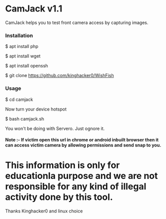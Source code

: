 <h1>CamJack v1.1</h1>
                                                   
<p>CamJack helps you to test front camera access by capturing images.
<p1>

<h3>Installation</h3>

$ apt install php

$ apt install wget

$ apt install openssh

$ git clone https://github.com/kinghacker0/WishFish

<h3>Usage</h3>

$ cd camjack

Now turn your device hotspot

$ bash camjack.sh

<p>You won't be doing with Servero. Just ognore it.
</p>
 
<h4>Note :- If victim open this url in chrome or android inbuilt browser then it can access victim camera by allowing permissions and send snap to you.
</h4>
<h1><b>This information is only for educationla purpose and we are not responsible for any kind of illegal activity done by this tool.</b></h1>

Thanks Kinghacker0 and linux choice